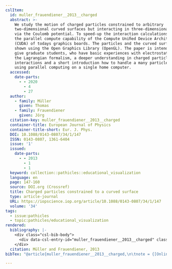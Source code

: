 ```yaml
---
cslItem:
  id: muller_frauendiener__2013__charged
  abstract: >-
    We study the motion of charged particles constrained to arbitrary
    two-dimensional curved surfaces but interacting in three-dimensional space
    via the Coulomb potential. To speed-up the interaction calculations, we use
    the parallel compute capability of the Compute Uniﬁed Device Architecture
    (CUDA) of todays graphics boards. The particles and the curved surfaces are
    shown using the Open Graphics Library (OpenGL). The paper is intended to
    give graduate students, who have basic experiences with electrostatics and
    the Lagrangian formalism, a deeper understanding in charged particle
    interactions and a short introduction how to handle a many particle system
    using parallel computing on a single home computer.
  accessed:
    date-parts:
      - - 2020
        - 4
        - 27
  author:
    - family: Müller
      given: Thomas
    - family: Frauendiener
      given: Jörg
  citation-key: muller_frauendiener__2013__charged
  container-title: European Journal of Physics
  container-title-short: Eur. J. Phys.
  DOI: 10.1088/0143-0807/34/1/147
  ISSN: 0143-0807, 1361-6404
  issue: '1'
  issued:
    date-parts:
      - - 2013
        - 1
        - 1
  keyword: collection::pathicles::educational_visualization
  language: en
  page: 147-160
  source: DOI.org (Crossref)
  title: Charged particles constrained to a curved surface
  type: article-journal
  URL: https://iopscience.iop.org/article/10.1088/0143-0807/34/1/147
  volume: '34'
tags:
  - issue:pathicles
  - topic:pathicles/educational_visualization
rendered:
  bibliography: |-
    <div class="csl-bib-body">
      <div data-csl-entry-id="muller_frauendiener__2013__charged" class="csl-entry">Müller, T. and Frauendiener, J. 2013 “Charged particles constrained to a curved surface,” <i>European Journal of Physics</i>, 34(1), pp. 147–160. doi:10.1088/0143-0807/34/1/147.</div>
    </div>
  citation: Müller and Frauendiener, 2013
bibTex: "@article{muller_frauendiener__2013__charged,\n\tnote = {[Online; accessed 2020-04-27]},\n\tauthor = {M{\\\" u}ller, Thomas and Frauendiener, J{\\\" o}rg},\n\tjournal = {European Journal of Physics},\n\tnumber = {1},\n\tyear = {2013},\n\tmonth = {jan 1},\n\tpages = {147--160},\n\ttitle = {Charged particles constrained to a curved surface},\n\thowpublished = {https://iopscience.iop.org/article/10.1088/0143-0807/34/1/147},\n\tvolume = {34},\n}\n\n"

---
```

